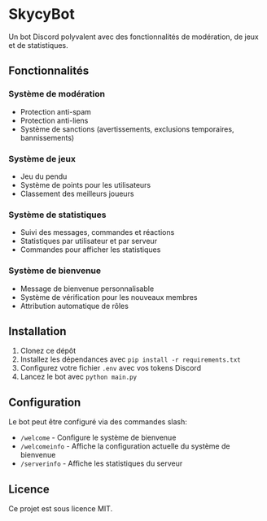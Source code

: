# SkycyBot

Un bot Discord polyvalent avec des fonctionnalités de modération, de jeux et de statistiques.

## Fonctionnalités

### Système de modération
- Protection anti-spam
- Protection anti-liens
- Système de sanctions (avertissements, exclusions temporaires, bannissements)

### Système de jeux
- Jeu du pendu
- Système de points pour les utilisateurs
- Classement des meilleurs joueurs

### Système de statistiques
- Suivi des messages, commandes et réactions
- Statistiques par utilisateur et par serveur
- Commandes pour afficher les statistiques

### Système de bienvenue
- Message de bienvenue personnalisable
- Système de vérification pour les nouveaux membres
- Attribution automatique de rôles

## Installation

1. Clonez ce dépôt
2. Installez les dépendances avec `pip install -r requirements.txt`
3. Configurez votre fichier `.env` avec vos tokens Discord
4. Lancez le bot avec `python main.py`

## Configuration

Le bot peut être configuré via des commandes slash:
- `/welcome` - Configure le système de bienvenue
- `/welcomeinfo` - Affiche la configuration actuelle du système de bienvenue
- `/serverinfo` - Affiche les statistiques du serveur

## Licence

Ce projet est sous licence MIT. 
